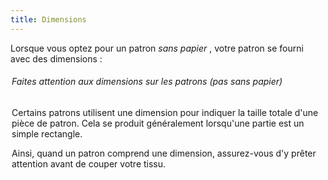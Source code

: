 ```yaml
---
title: Dimensions
---
```


Lorsque vous optez pour un patron *sans papier* , votre patron se fourni avec des dimensions :

<Legend part="dimension" caption="An example of a dimension on a pattern" />

<Tip>

###### Faites attention aux dimensions sur les patrons (pas sans papier)

Certains patrons utilisent une dimension pour indiquer la taille totale d'une pièce de patron.
Cela se produit généralement lorsqu'une partie est un simple rectangle.

Ainsi, quand un patron comprend une dimension, assurez-vous d'y prêter attention avant de couper votre tissu.

</Tip>
